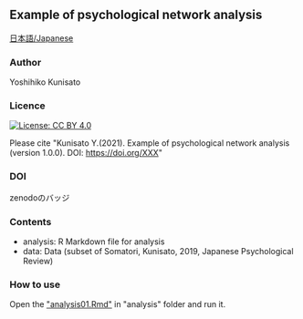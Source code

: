 ## Example of psychological network analysis

[日本語/Japanese](README_jp.md)

### Author

Yoshihiko Kunisato

### Licence

[![License: CC BY 4.0](https://licensebuttons.net/l/by/4.0/80x15.png)](https://creativecommons.org/licenses/by/4.0/)

Please cite "Kunisato Y.(2021). Example of psychological network analysis (version 1.0.0). DOI: https://doi.org/XXX"

### DOI

zenodoのバッジ

### Contents

- analysis: R Markdown file for analysis
- data: Data (subset of Somatori, Kunisato, 2019, Japanese Psychological Review)

### How to use

Open the ["analysis01.Rmd"](analysis/analysis01.Rmd) in  "analysis" folder and run it.